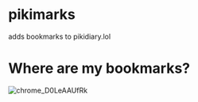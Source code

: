 # pikimarks
adds bookmarks to pikidiary.lol
# Where are my bookmarks?
![chrome_D0LeAAUfRk](https://github.com/user-attachments/assets/4052b66e-9f3b-4d3b-9314-8d20dc24bf2c)
